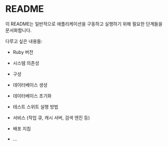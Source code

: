 # README

이 README는 일반적으로 애플리케이션을 구동하고 실행하기 위해 필요한 단계들을 문서화합니다.

다루고 싶은 내용들:

* Ruby 버전

* 시스템 의존성

* 구성

* 데이터베이스 생성

* 데이터베이스 초기화

* 테스트 스위트 실행 방법

* 서비스 (작업 큐, 캐시 서버, 검색 엔진 등)

* 배포 지침

* ...
